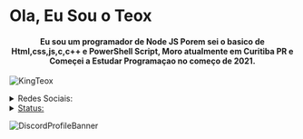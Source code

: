 <h1>Ola, Eu Sou o Teox</h1>
<h4 align="center">Eu sou um programador de Node JS Porem sei o basico de Html,css,js,c,c++ e PowerShell Script, Moro atualmente em Curitiba PR e Começei a Estudar Programaçao no começo de 2021.</h3>

<p align="left"> <img src="https://komarev.com/ghpvc/?username=KingTeox&label=Profile%20views&color=c111e4&style=flat-square" alt="KingTeox" /> </p>
<details>
<summary>Redes Sociais:</summary>
<a href="https://twitter.com/KingTeox/" target="blank"> 
  <img align="center" src="https://cdn-icons-png.flaticon.com/128/733/733579.png" alt="KingTeox" height="40" width="40"
</a>
<a href="https://instagram.com/kingxteox/" target="blank"> 
  <img align="center" src="https://cdn-icons-png.flaticon.com/128/174/174855.png" alt="KingTeox" height="40" width="40"
</a>
<a href="https://www.facebook.com/profile.php?id=100008257969126" target="blank"> 
  <img align="center" src="https://cdn-icons-png.flaticon.com/512/733/733547.png" alt="KingTeox" height="40" width="40"
</a>
</details>
<details>
<summary>Status:</summary>
<p>
  <img align="center" src="https://github-readme-stats.vercel.app/api?username=KingTeox&show_icons=true&theme=github_dark&locale=pt-br" alt="KingTeox" />
</p>
<p>
  <img align="left" src="https://github-readme-stats.vercel.app/api/top-langs?username=KingTeox&show_icons=true&theme=github_dark&locale=pt-br" alt="KingTeox" /><
/p>
<p>
  <img align="center" src="https://github-readme-streak-stats.herokuapp.com/?user=KingTeox&theme=dark" alt="KingTeox" />
</p>
</details>

<a>![DiscordProfileBanner](https://discord.c99.nl/widget/theme-1/462980817040310283.png)</a>
